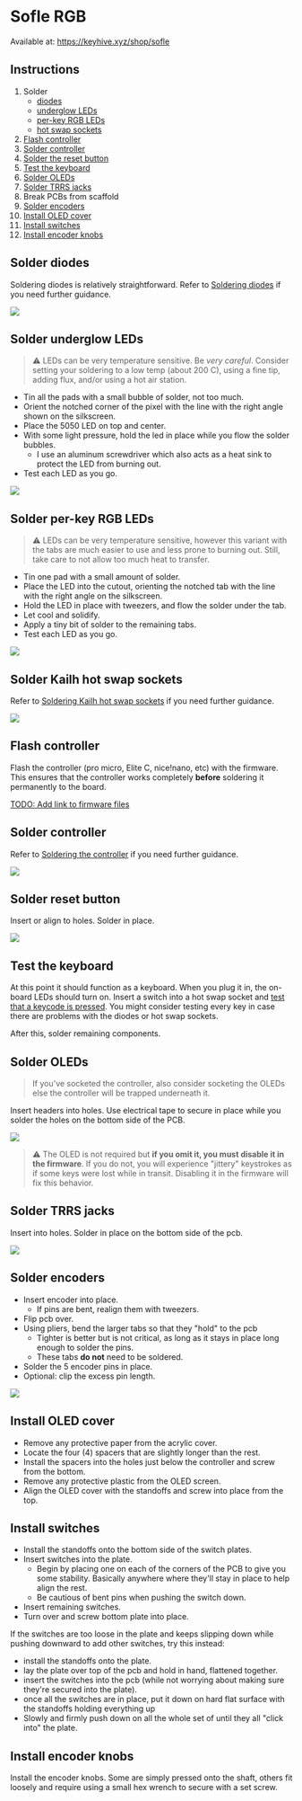 # Sofle RGB 

Available at: https://keyhive.xyz/shop/sofle

## Instructions

1. Solder
   - [diodes](#solder-diodes)
   - [underglow LEDs](#solder-underglow-leds)
   - [per-key RGB LEDs](#solder-per-key-rgb-leds)
   - [hot swap sockets](#solder-hot-swap-sockets)
1. [Flash controller](#flash-controller)
1. [Solder controller](#solder-controller)
1. [Solder the reset button](#Solder-reset-button)
1. [Test the keyboard](#test-the-keyboard)
1. [Solder OLEDs](#solder-oleds)
1. [Solder TRRS jacks](#solder-trrs-jacks)
1. Break PCBs from scaffold
1. [Solder encoders](#solder-encoders)
1. [Install OLED cover](#install-oled-cover)
1. [Install switches](#install-switches)
1. [Install encoder knobs](#install-encoder-knobs)

## Solder diodes

Soldering diodes is relatively straightforward. Refer to [Soldering diodes](../basic/soldering-diodes.md) if you need further guidance.

![](../images/sofle-rgb/diodes.gif)

## Solder underglow LEDs

> ⚠︎ LEDs can be very temperature sensitive. Be _very careful_. Consider setting your soldering to a low temp (about 200 C), using a fine tip, adding flux, and/or using a hot air station.

- Tin all the pads with a small bubble of solder, not too much.
- Orient the notched corner of the pixel with the line with the right angle shown on the silkscreen.
- Place the 5050 LED on top and center. 
- With some light pressure, hold the led in place while you flow the solder bubbles.
   - I use an aluminum screwdriver which also acts as a heat sink to protect the LED from burning out.
- Test each LED as you go.

![](../images/sofle-rgb/underglow-leds.gif)

## Solder per-key RGB LEDs

> ⚠︎ LEDs can be very temperature sensitive, however this variant with the tabs are much easier to use and less prone to burning out. Still, take care to not allow too much heat to transfer.

- Tin one pad with a small amount of solder. 
- Place the LED into the cutout, orienting the notched tab with the line with the right angle on the silkscreen.
- Hold the LED in place with tweezers, and flow the solder under the tab. 
- Let cool and solidify. 
- Apply a tiny bit of solder to the remaining tabs. 
- Test each LED as you go.

![](../images/sofle-rgb/ez-leds.gif)

## Solder Kailh hot swap sockets

Refer to [Soldering Kailh hot swap sockets](../basic/soldering-kailh-hot-swap-sockets.md) if you need further guidance.

![](../images/sofle-rgb/sockets.gif)

## Flash controller

Flash the controller (pro micro, Elite C, nice!nano, etc) with the firmware. This ensures that the controller works completely **before** soldering it permanently to the board.

[TODO: Add link to firmware files](#todo)

## Solder controller

Refer to [Soldering the controller](../basic/soldering-the-controller.md) if you need further guidance.

![](../images/sofle-rgb/controller.gif)

## Solder reset button

Insert or align to holes. Solder in place.

![](../images/sofle-rgb/reset-button.gif)

## Test the keyboard

At this point it should function as a keyboard. When you plug it in, the on-board LEDs should turn on. Insert a switch into a hot swap socket and [test that a keycode is pressed](https://www.keyboardtester.com/tester.html). You might consider testing every key in case there are problems with the diodes or hot swap sockets.

After this, solder remaining components.

## Solder OLEDs

> If you've socketed the controller, also consider socketing the OLEDs else the controller will be trapped underneath it.

Insert headers into holes. Use electrical tape to secure in place while you solder the holes on the bottom side of the PCB.

![](../images/sofle-rgb/oleds.gif)

> ⚠︎ The OLED is not required but **if you omit it, you must disable it in the firmware**. If you do not, you will experience "jittery" keystrokes as if some keys were lost while in transit. Disabling it in the firmware will fix this behavior.

## Solder TRRS jacks

Insert into holes. Solder in place on the bottom side of the pcb.

![](../images/sofle-rgb/trrs-jack.gif)

## Solder encoders

- Insert encoder into place.
   - If pins are bent, realign them with tweezers.
- Flip pcb over.
- Using pliers, bend the larger tabs so that they "hold" to the pcb
   - Tighter is better but is not critical, as long as it stays in place long enough to solder the pins.
   - These tabs **do not** need to be soldered.
- Solder the 5 encoder pins in place.
- Optional: clip the excess pin length.

![](../images/sofle-rgb/encoder.jpg)

## Install OLED cover

- Remove any protective paper from the acrylic cover.
- Locate the four (4) spacers that are slightly longer than the rest.
- Install the spacers into the holes just below the controller and screw from the bottom.
- Remove any protective plastic from the OLED screen.
- Align the OLED cover with the standoffs and screw into place from the top.

## Install switches

- Install the standoffs onto the bottom side of the switch plates.
- Insert switches into the plate.
   - Begin by placing one on each of the corners of the PCB to give you some stability. Basically anywhere where they'll stay in place to help align the rest.
   - Be cautious of bent pins when pushing the switch down.
- Insert remaining switches.
- Turn over and screw bottom plate into place.

If the switches are too loose in the plate and keeps slipping down while pushing downward to add other switches, try this instead:

- install the standoffs onto the plate.
- lay the plate over top of the pcb and hold in hand, flattened together.
- insert the switches into the pcb (while not worrying about making sure they're secured into the plate).
- once all the switches are in place, put it down on hard flat surface with the standoffs holding everything up
- Slowly and firmly push down on all the whole set of until they all "click into" the plate.

## Install encoder knobs

Install the encoder knobs. Some are simply pressed onto the shaft, others fit loosely and require using a small hex wrench to secure with a set screw.
